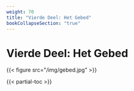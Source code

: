 ```yaml
---
weight: 70
title: "Vierde Deel: Het Gebed"
bookCollapseSection: "true"
---
```


# Vierde Deel: Het Gebed

{{< figure src="/img/gebed.jpg" >}}

{{< partial-toc >}}

